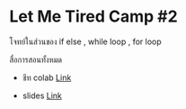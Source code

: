 # Let Me Tired Camp #2

โจทย์ในส่วนของ if else , while loop , for loop

สื่อการสอนทั้งหมด

- ชีท colab [Link](https://colab.research.google.com/drive/1sWWx-yUxBIQRACzzETEIl9LIwbT4YiRl)

- slides [Link](https://github.com/Vjumpkung/LetMeTiredPython/blob/main/slide.pdf)
